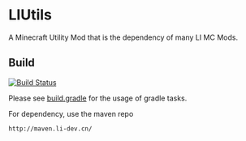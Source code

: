 LIUtils
=======

A Minecraft Utility Mod that is the dependency of many LI MC Mods.

Build
-----
[![Build Status](https://travis-ci.org/LambdaInnovation/LIUtils.svg?branch=master)](https://travis-ci.org/LambdaInnovation/LIUtils)

Please see [build.gradle](build.gradle) for the usage of gradle tasks.

For dependency, use the maven repo 
```
http://maven.li-dev.cn/
```